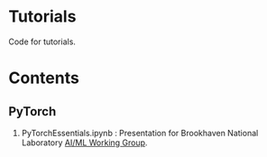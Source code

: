 # Tutorials
Code for tutorials.

# Contents
## PyTorch
1. PyTorchEssentials.ipynb : Presentation for Brookhaven National Laboratory [AI/ML Working Group](https://www.bnl.gov/aiml/). 

 